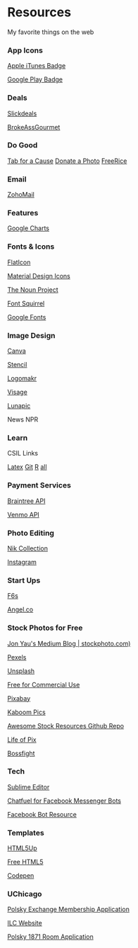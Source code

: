 # Resources
My favorite things on the web

### App Icons

[Apple iTunes Badge](https://developer.apple.com/app-store/marketing/guidelines/#downloadOnAppstore)

[Google Play Badge](https://play.google.com/intl/en_us/badges/)

### Deals

[Slickdeals](www.slickdeals.net)

[BrokeAssGourmet](www.brokeassgourmet.com)

### Do Good

[Tab for a Cause](http://tab.gladly.io/)
[Donate a Photo](http://donateaphoto.com/en_US)
[FreeRice](http://freerice.com/#/english-vocabulary/1363)

### Email

[ZohoMail](https://mail.zoho.com/zm/)

### Features

[Google Charts](https://developers.google.com/chart/)

### Fonts & Icons

[FlatIcon](http://www.flaticon.com/)

[Material Design Icons](https://material.io/icons/)

[The Noun Project](https://thenounproject.com/)

[Font Squirrel](https://www.fontsquirrel.com/)

[Google Fonts](https://fonts.google.com/)


### Image Design

[Canva](https://www.canva.com/)

[Stencil](https://getstencil.com/)

[Logomakr](https://logomakr.com/)

[Visage](www.visage.co)

[Lunapic](http://www141.lunapic.com/editor/)

News
NPR

### Learn

CSIL Links

[Latex](https://csil.cs.uchicago.edu/minicourses/LatexIntro.html)
[Git](https://csil.cs.uchicago.edu/minicourses/Git.html)
[R](https://csil.cs.uchicago.edu/minicourses/RIntro.html)
[all](https://csil.cs.uchicago.edu/minicourses.html?ct=t(UCIE_Week_310_10_2016))

### Payment Services

[Braintree API](https://developers.braintreepayments.com/)

[Venmo API](https://developer.venmo.com/gettingstarted/apipayment)

### Photo Editing

[Nik Collection](https://www.google.com/nikcollection/)

[Instagram](instagram.com/calchulus/)

### Start Ups

[F6s](f6s.com)

[Angel.co](angel.co)

### Stock Photos for Free

[Jon Yau's Medium Blog | stockphoto.com)](https://medium.com/@Stockphoto.com)

[Pexels](https://www.pexels.com/)

[Unsplash](https://unsplash.com/)

[Free for Commercial Use](http://freeforcommercialuse.net/)

[Pixabay](https://pixabay.com/)

[Kaboom Pics](http://kaboompics.com/)

[Awesome Stock Resources Github Repo](https://github.com/neutraltone/awesome-stock-resources)

[Life of Pix](http://www.lifeofpix.com/)

[Bossfight](https://bossfight.co/)




### Tech

[Sublime Editor](https://www.sublimetext.com/3)

[Chatfuel for Facebook Messenger Bots](https://dashboard.chatfuel.com/#/bots)

[Facebook Bot Resource](https://wit.ai/blog)


### Templates

[HTML5Up](https://html5up.net/)

[Free HTML5](https://freehtml5.co/)

[Codepen](www.Codepen.io)


### UChicago

[Polsky Exchange Membership Application](https://www.tfaforms.com/435465)

[ILC Website](www.ilc.uchicago.edu)

[Polsky 1871 Room Application](https://polskycenter.wufoo.com/forms/r1hneyh13nroiu/)
